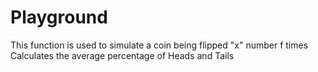 # Playground
This function is used to simulate a coin being flipped "x" number f times
Calculates the average percentage of Heads and Tails 
